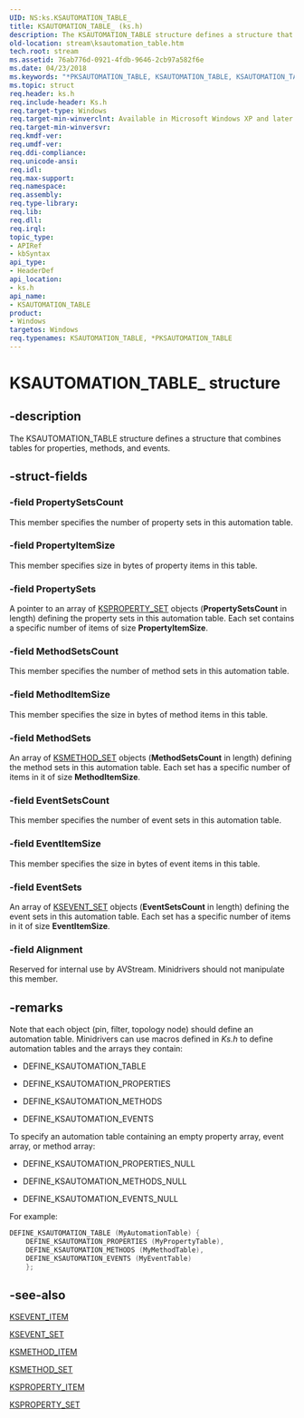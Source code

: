 ```yaml
---
UID: NS:ks.KSAUTOMATION_TABLE_
title: KSAUTOMATION_TABLE_ (ks.h)
description: The KSAUTOMATION_TABLE structure defines a structure that combines tables for properties, methods, and events.
old-location: stream\ksautomation_table.htm
tech.root: stream
ms.assetid: 76ab776d-0921-4fdb-9646-2cb97a582f6e
ms.date: 04/23/2018
ms.keywords: "*PKSAUTOMATION_TABLE, KSAUTOMATION_TABLE, KSAUTOMATION_TABLE structure [Streaming Media Devices], KSAUTOMATION_TABLE_, PKSAUTOMATION_TABLE, PKSAUTOMATION_TABLE structure pointer [Streaming Media Devices], avstruct_7389df5c-d86a-43b2-9daf-d0e1e8a2dfbe.xml, ks/KSAUTOMATION_TABLE, ks/PKSAUTOMATION_TABLE, stream.ksautomation_table"
ms.topic: struct
req.header: ks.h
req.include-header: Ks.h
req.target-type: Windows
req.target-min-winverclnt: Available in Microsoft Windows XP and later operating systems and in Microsoft DirectX 8.0 and later versions.
req.target-min-winversvr: 
req.kmdf-ver: 
req.umdf-ver: 
req.ddi-compliance: 
req.unicode-ansi: 
req.idl: 
req.max-support: 
req.namespace: 
req.assembly: 
req.type-library: 
req.lib: 
req.dll: 
req.irql: 
topic_type:
- APIRef
- kbSyntax
api_type:
- HeaderDef
api_location:
- ks.h
api_name:
- KSAUTOMATION_TABLE
product:
- Windows
targetos: Windows
req.typenames: KSAUTOMATION_TABLE, *PKSAUTOMATION_TABLE
---
```


# KSAUTOMATION_TABLE_ structure

## -description

The KSAUTOMATION_TABLE structure defines a structure that combines tables for properties, methods, and events.

## -struct-fields

### -field PropertySetsCount

This member specifies the number of property sets in this automation table.

### -field PropertyItemSize

This member specifies size in bytes of property items in this table.

### -field PropertySets

A pointer to an array of [KSPROPERTY_SET](https://docs.microsoft.com/windows-hardware/drivers/ddi/content/ks/ns-ks-ksproperty_set) objects (**PropertySetsCount** in length) defining the property sets in this automation table.  Each set contains a specific number of items of size **PropertyItemSize**.

### -field MethodSetsCount

This member specifies the number of method sets in this automation table.

### -field MethodItemSize

This member specifies the size in bytes of method items in this table.

### -field MethodSets

An array of [KSMETHOD_SET](https://docs.microsoft.com/windows-hardware/drivers/ddi/content/ks/ns-ks-ksmethod_set) objects (**MethodSetsCount** in length) defining the method sets in this automation table.  Each set has a specific number of items in it of size **MethodItemSize**.

### -field EventSetsCount

This member specifies the number of event sets in this automation table.

### -field EventItemSize

This member specifies the size in bytes of event items in this table.

### -field EventSets

An array of [KSEVENT_SET](https://docs.microsoft.com/windows-hardware/drivers/ddi/content/ks/ns-ks-ksevent_set) objects (**EventSetsCount** in length) defining the event sets in this automation table.  Each set has a specific number of items in it of size **EventItemSize**.

### -field Alignment

Reserved for internal use by AVStream. Minidrivers should not manipulate this member.

## -remarks

Note that each object (pin, filter, topology node) should define an automation table. Minidrivers can use macros defined in *Ks.h* to define automation tables and the arrays they contain:

- DEFINE_KSAUTOMATION_TABLE

- DEFINE_KSAUTOMATION_PROPERTIES

- DEFINE_KSAUTOMATION_METHODS

- DEFINE_KSAUTOMATION_EVENTS

To specify an automation table containing an empty property array, event array, or method array:

- DEFINE_KSAUTOMATION_PROPERTIES_NULL

- DEFINE_KSAUTOMATION_METHODS_NULL

- DEFINE_KSAUTOMATION_EVENTS_NULL

For example:

```cpp
DEFINE_KSAUTOMATION_TABLE (MyAutomationTable) {
    DEFINE_KSAUTOMATION_PROPERTIES (MyPropertyTable),
    DEFINE_KSAUTOMATION_METHODS (MyMethodTable),
    DEFINE_KSAUTOMATION_EVENTS (MyEventTable)
    };
```

## -see-also

[KSEVENT_ITEM](https://docs.microsoft.com/windows-hardware/drivers/ddi/content/ks/ns-ks-ksevent_item)

[KSEVENT_SET](https://docs.microsoft.com/windows-hardware/drivers/ddi/content/ks/ns-ks-ksevent_set)

[KSMETHOD_ITEM](https://docs.microsoft.com/windows-hardware/drivers/ddi/content/ks/ns-ks-ksmethod_item)

[KSMETHOD_SET](https://docs.microsoft.com/windows-hardware/drivers/ddi/content/ks/ns-ks-ksmethod_set)

[KSPROPERTY_ITEM](https://docs.microsoft.com/windows-hardware/drivers/ddi/content/ks/ns-ks-ksproperty_item)

[KSPROPERTY_SET](https://docs.microsoft.com/windows-hardware/drivers/ddi/content/ks/ns-ks-ksproperty_set)
